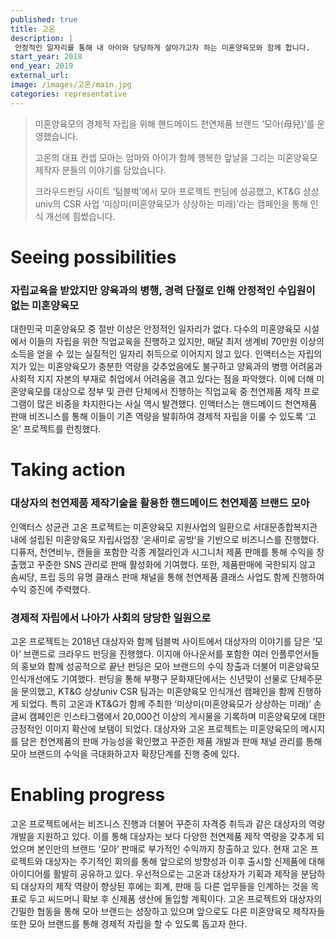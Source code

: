 ```yaml
---
published: true
title: 고온
description: |
 안정적인 일자리를 통해 내 아이와 당당하게 살아가고자 하는 미혼양육모와 함께 합니다.
start_year: 2018
end_year: 2019
external_url: 
image: /images/고온/main.jpg
categories: representative
---
```


>미혼양육모의 경제적 자립을 위해 핸드메이드 천연제품 브랜드 ‘모아(母兒)’를 운영했습니다. 
>
>고온의 대표 컨셉 모아는 엄마와 아이가 함께 행복한 앞날을 그리는 미혼양육모 제작자 분들의 이야기를 담았습니다.
>
>크라우드펀딩 사이트 ‘텀블벅’에서 모아 프로젝트 펀딩에 성공했고, KT&G 상상univ의 CSR 사업 ‘미상미(미혼양육모가 상상하는 미래)’라는 캠페인을 통해 인식 개선에 힘썼습니다.


# Seeing possibilities

### 자립교육을 받았지만 양육과의 병행, 경력 단절로 인해 안정적인 수입원이 없는 미혼양육모

대한민국 미혼양육모 중 절반 이상은 안정적인 일자리가 없다. 다수의 미혼양육모 시설에서 이들의 자립을 위한 직업교육을 진행하고 있지만, 매달 최저 생계비 70만원 이상의 소득을 얻을 수 있는 실질적인 일자리 취득으로 이어지지 않고 있다. 인액터스는 자립의지가 있는 미혼양육모가 충분한 역량을 갖추었음에도 불구하고 양육과의 병행 어려움과 사회적 지지 자본의 부재로 취업에서 어려움을 겪고 있다는 점을 파악했다. 이에 더해 미혼양육모를 대상으로 정부 및 관련 단체에서 진행하는 직업교육 중 천연제품 제작 프로그램이 많은 비중을 차지한다는 사실 역시 발견했다. 인액터스는 핸드메이드 천연제품 판매 비즈니스를 통해 이들이 기존 역량을 발휘하여 경제적 자립을 이룰 수 있도록 ‘고온’ 프로젝트를 런칭했다.

# Taking action

### 대상자의 천연제품 제작기술을 활용한 핸드메이드 천연제품 브랜드 모아

인액터스 성균관 고온 프로젝트는 미혼양육모 지원사업의 일환으로 서대문종합복지관 내에 설립된 미혼양육모 자립사업장 ‘온새미로 공방’을 기반으로 비즈니스를 진행했다. 디퓨저, 천연비누, 캔들을 포함한 각종 계절라인과 시그니처 제품 판매를 통해 수익을 창출했고 꾸준한 SNS 관리로 판매 활성화에 기여했다. 또한, 제품판매에 국한되지 않고 솜씨당, 프립 등의 유명 클래스 판매 채널을 통해 천연제품 클래스 사업도 함께 진행하여 수익 증진에 주력했다.

### 경제적 자립에서 나아가 사회의 당당한 일원으로

고온 프로젝트는 2018년 대상자와 함께 텀블벅 사이트에서 대상자의 이야기를 담은 ‘모아’ 브랜드로 크라우드 펀딩을 진행했다. 이지애 아나운서를 포함한 여러 인플루언서들의 홍보와 함께 성공적으로 끝난 펀딩은 모아 브랜드의 수익 창출과 더불어 미혼양육모 인식개선에도 기여했다. 펀딩을 통해 부평구 문화재단에서는 신년맞이 선물로 단체주문을 문의했고, KT&G 상상univ CSR 팀과는 미혼양육모 인식개선 캠페인을 함께 진행하게 되었다. 특히 고온과 KT&G가 함께 주최한 ‘미상미(미혼양육모가 상상하는 미래)’ 손글씨 캠페인은 인스타그램에서 20,000건 이상의 게시물을 기록하며 미혼양육모에 대한 긍정적인 이미지 확산에 보탬이 되었다. 대상자와 고온 프로젝트는 미혼양육모의 메시지를 담은 천연제품의 판매 가능성을 확인했고 꾸준한 제품 개발과 판매 채널 관리를 통해 모아 브랜드의 수익을 극대화하고자 확장단계를 진행 중에 있다.

# Enabling progress

고온 프로젝트에서는 비즈니스 진행과 더불어 꾸준히 자격증 취득과 같은 대상자의 역량 개발을 지원하고 있다. 이를 통해 대상자는 보다 다양한 천연제품 제작 역량을 갖추게 되었으며 본인만의 브랜드 ‘모아’ 판매로 부가적인 수익까지 창출하고 있다. 현재 고온 프로젝트와 대상자는 주기적인 회의를 통해 앞으로의 방향성과 이후 출시할 신제품에 대해 아이디어를 활발히 공유하고 있다. 우선적으로는 고온과 대상자가 기획과 제작을 분담하되 대상자의 제작 역량이 향상된 후에는 회계, 판매 등 다른 업무들을 인계하는 것을 목표로 두고 씨드머니 확보 후 신제품 생산에 돌입할 계획이다. 고온 프로젝트와 대상자의 긴밀한 협동을 통해 모아 브랜드는 성장하고 있으며 앞으로도 다른 미혼양육모 제작자들 또한 모아 브랜드를 통해 경제적 자립을 할 수 있도록 돕고자 한다.
